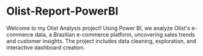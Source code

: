 # Olist-Report-PowerBI

Welcome to my Olist Analysis project! Using Power BI, we analyze Olist's e-commerce data, a Brazilian e-commerce platform, uncovering sales trends and customer insights. The project includes data cleaning, exploration, and interactive dashboard creation.
